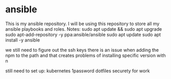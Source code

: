 # ansible

This is my ansible repository. I will be using this repository to store all my ansible playbooks and roles.
Notes:
sudo apt update && sudo apt upgrade
sudo apt-add-repository -y ppa:ansible/ansible
sudo apt update
sudo apt install -y ansible
 
we still need to figure out the ssh keys
there is an issue when adding the npm to the path and that creates problems of installing specific version with n

still need to set up:
	kubernetes
	1password
	dotfiles
	securety for work
